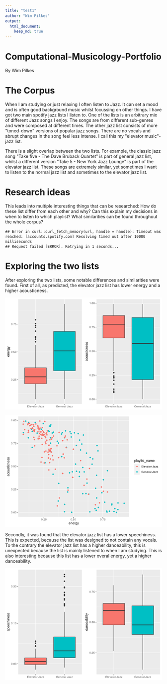 ```yaml
---
title: "test1"
author: "Wim Pilkes"
output: 
  html_document: 
    keep_md: true 
---
```









# Computational-Musicology-Portfolio
By Wim Pilkes


# The Corpus
When I am studying or just relaxing I often listen to Jazz. It can set a mood and is often good background music whilst focussing on other things. I have got two main spotify jazz lists I listen to.
One of the lists is an arbitrary mix of different Jazz songs I enjoy. The songs are from different sub-genres and were composed at different times. 
The other jazz list consists of more "toned-down" versions of popular jazz songs. There are no vocals and abrupt changes in the song feel less intense. I call this my "elevator music"-jazz list.

There is a slight overlap between the two lists. For example, the classic jazz song "Take five - The Dave Bruback Quartet" is part of general jazz list, whilst a different version "Take 5 - New York Jazz Lounge" is part of the elevator jazz list. These songs are extremely similar, yet sometimes I want to listen to the normal jazz list and sometimes to the elevator jazz list.

# Research ideas
This leads into multiple interesting things that can be researched:
How do these list differ from each other and why? Can this explain my decisions in when to listen to which playlist? What similarities can be found throughout the whole corpus?


```
## Error in curl::curl_fetch_memory(url, handle = handle): Timeout was reached: [accounts.spotify.com] Resolving timed out after 10000 milliseconds
## Request failed [ERROR]. Retrying in 1 seconds...
```


# Exploring the two lists

After exploring the two lists, some notable differences and similarities were found. First of all, as predicted, the elevator jazz list has lower energy and a higher acousticness.

![](index_files/figure-html/unnamed-chunk-3-1.png)<!-- -->

![](index_files/figure-html/unnamed-chunk-4-1.png)<!-- -->



Secondly, it was found that the elevator jazz list has a lower speechiness. This is expected, because the list was designed to not contain any vocals. To the contrary the elevator jazz list has a higher danceability, this is unexpected because the list is mainly listened to when I am studying. This is also interesting because this list has a lower overal energy, yet a higher danceability. 

![](index_files/figure-html/unnamed-chunk-5-1.png)<!-- -->



